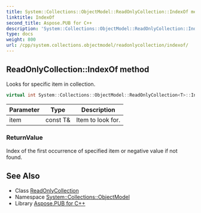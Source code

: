 ```yaml
---
title: System::Collections::ObjectModel::ReadOnlyCollection::IndexOf method
linktitle: IndexOf
second_title: Aspose.PUB for C++
description: 'System::Collections::ObjectModel::ReadOnlyCollection::IndexOf method. Looks for specific item in collection in C++.'
type: docs
weight: 800
url: /cpp/system.collections.objectmodel/readonlycollection/indexof/
---
```

## ReadOnlyCollection::IndexOf method


Looks for specific item in collection.

```cpp
virtual int System::Collections::ObjectModel::ReadOnlyCollection<T>::IndexOf(const T &item) const override
```


| Parameter | Type | Description |
| --- | --- | --- |
| item | const T\& | Item to look for. |

### ReturnValue

Index of the first occurrence of specified item or negative value if not found.

## See Also

* Class [ReadOnlyCollection](../)
* Namespace [System::Collections::ObjectModel](../../)
* Library [Aspose.PUB for C++](../../../)
